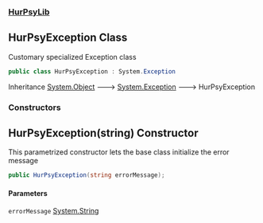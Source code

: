 ### [HurPsyLib](HurPsyLib.md 'HurPsyLib')

## HurPsyException Class

Customary specialized Exception class

```csharp
public class HurPsyException : System.Exception
```

Inheritance [System.Object](https://docs.microsoft.com/en-us/dotnet/api/System.Object 'System.Object') &#129106; [System.Exception](https://docs.microsoft.com/en-us/dotnet/api/System.Exception 'System.Exception') &#129106; HurPsyException
### Constructors

<a name='HurPsyLib.HurPsyException.HurPsyException(string)'></a>

## HurPsyException(string) Constructor

This parametrized constructor lets the base class initialize the error message

```csharp
public HurPsyException(string errorMessage);
```
#### Parameters

<a name='HurPsyLib.HurPsyException.HurPsyException(string).errorMessage'></a>

`errorMessage` [System.String](https://docs.microsoft.com/en-us/dotnet/api/System.String 'System.String')